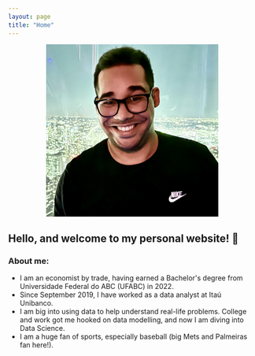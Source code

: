 ```yaml
---
layout: page
title: "Home"
---
```


<div style="text-align: center;">
    <img src="headshot.jpeg" alt="Headshot of Almir Lima Jr." width="350">
</div>

## Hello, and welcome to my personal website! 👋

### About me:

- I am an economist by trade, having earned a Bachelor's degree from Universidade Federal do ABC (UFABC) in 2022.
- Since September 2019, I have worked as a data analyst at Itaú Unibanco.
- I am big into using data to help understand real-life problems. College and work got me hooked on data modelling, and now I am diving into Data Science.
- I am a huge fan of sports, especially baseball (big Mets and Palmeiras fan here!).
